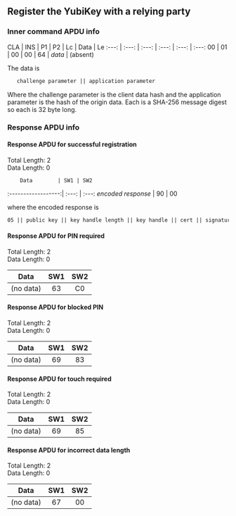 <!-- Copyright 2021 Yubico AB

Licensed under the Apache License, Version 2.0 (the "License");
you may not use this file except in compliance with the License.
You may obtain a copy of the License at

    http://www.apache.org/licenses/LICENSE-2.0

Unless required by applicable law or agreed to in writing, software
distributed under the License is distributed on an "AS IS" BASIS,
WITHOUT WARRANTIES OR CONDITIONS OF ANY KIND, either express or implied.
See the License for the specific language governing permissions and
limitations under the License. -->

## Register the YubiKey with a relying party

### Inner command APDU info

CLA | INS | P1 | P2 | Lc | Data | Le
:---: | :---: | :---: | :---: | :---: | :---:
00 | 01 | 00 | 00 | 64 | *data* | (absent)

The data is

```txt
   challenge parameter || application parameter
```

Where the challenge parameter is the client data hash and the application parameter is the
hash of the origin data. Each is a SHA-256 message digest so each is 32 byte long.

### Response APDU info

#### Response APDU for successful registration

Total Length: 2\
Data Length: 0

        Data        | SW1 | SW2

:------------------:| :---: | :---:
*encoded response* | 90 | 00

where the encoded response is

```txt
05 || public key || key handle length || key handle || cert || signature)
```

#### Response APDU for PIN required

Total Length: 2\
Data Length: 0

   Data    | SW1 | SW2 
:---------:|:---:|:---:
 (no data) | 63  | C0  

#### Response APDU for blocked PIN

Total Length: 2\
Data Length: 0

   Data    | SW1 | SW2 
:---------:|:---:|:---:
 (no data) | 69  | 83  

#### Response APDU for touch required

Total Length: 2\
Data Length: 0

   Data    | SW1 | SW2 
:---------:|:---:|:---:
 (no data) | 69  | 85  

#### Response APDU for incorrect data length

Total Length: 2\
Data Length: 0

   Data    | SW1 | SW2 
:---------:|:---:|:---:
 (no data) | 67  | 00  
